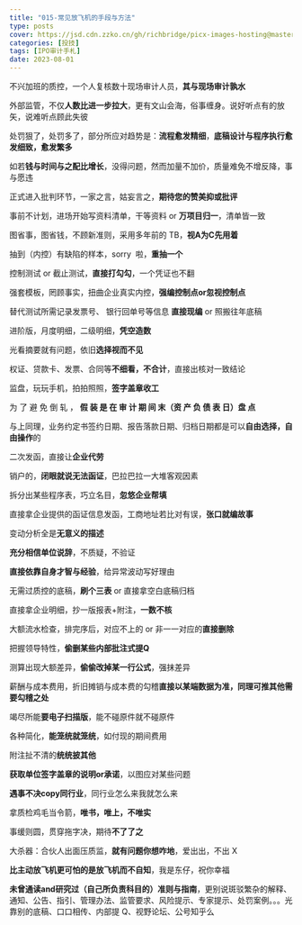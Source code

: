 ```yaml
---
title: "015-常见放飞机的手段与方法"
type: posts
cover: https://jsd.cdn.zzko.cn/gh/richbridge/picx-images-hosting@master/thumbnail/audit.png
categories: [投技]
tags: [IPO审计手札]
date: 2023-08-01
---
```

不兴加班的质控，一个人复核数十现场审计人员，**其与现场审计孰水**

外部监管，不仅**人数比进一步拉大**，更有文山会海，俗事缠身。说好听点有的放矢，说难听点顾此失彼

处罚狠了，处罚多了，部分所应对趋势是：**流程愈发精细**，**底稿设计与程序执行愈发细致，愈发繁多**

如若**钱与时间与之配比增长**，没得问题，然而加量不加价，质量难免不增反降，事与愿违

正式进入批判环节，一家之言，姑妄言之，**期待您的赞美抑或批评**

事前不计划，进场开始写资料清单，干等资料 or **万项目归一**，清单皆一致

图省事，图省钱，不顾新准则，采用多年前的 TB，**视A为C先用着**

抽到（内控）有缺陷的样本，sorry  啦，**重抽一个**

控制测试 or 截止测试，**直接打勾勾**，一个凭证也不翻

强套模板，罔顾事实，扭曲企业真实内控，**强编控制点or忽视控制点**

替代测试所需记录发票号、 银行回单号等信息 **直接现编** or 照搬往年底稿

进阶版，月度明细，二级明细，**凭空造数**

光看摘要就有问题，依旧**选择视而不见**

权证、贷款卡、发票、合同等**不细看，不合计**，直接出核对一致结论

监盘，玩玩手机，拍拍照照，**签字盖章收工**

为 了 避 免 倒 轧 ， **假 装 是 在 审 计 期 间 末（资 产 负 债 表 日）盘 点**

与上同理，业务约定书签约日期、报告落款日期、归档日期都是可以**自由选择，自由操作**的

二次发函，直接让**企业代劳**

销户的，**闭眼就说无法函证**，巴拉巴拉一大堆客观因素

拆分出某些程序表，巧立名目，**忽悠企业帮填**

直接拿企业提供的函证信息发函，工商地址若比对有误，**张口就编故事**

变动分析全是**无意义的描述**

**充分相信单位说辞**，不质疑，不验证

**直接依靠自身才智与经验**，给异常波动写好理由

无需过质控的底稿，**刷个三表** or 直接拿空白底稿归档

直接拿企业明细，抄一版报表+附注，**一数不核**

大额流水检查，排完序后，对应不上的 or 非一一对应的**直接删除**

把握领导特性，**偷删某些内部批注式提Q**

测算出现大额差异，**偷偷改掉某一行公式**，强抹差异

薪酬与成本费用，折旧摊销与成本费的勾稽**直接以某端数据为准，同理可推其他需要勾稽之处**

竭尽所能**要电子扫描版**，能不碰原件就不碰原件

各种简化，**能笼统就笼统**，如付现的期间费用

附注扯不清的**统统披其他**

**获取单位签字盖章的说明or承诺**，以图应对某些问题

**遇事不决copy同行业**，同行业怎么来我就怎么来

拿质检鸡毛当令箭，**唯书，唯上，不唯实**

事缓则圆，贯穿拖字决，期待**不了了之**

大杀器：合伙人出面压质监，**就有问题你想咋地**，爱出出，不出 X

**比主动放飞机更可怕的是放飞机而不自知**，我是东仔，祝你幸福

**未曾通读and研究过（自己所负责科目的）准则与指南**，更别说斑驳繁杂的解释、通知、公告、指引、管理办法、监管要求、风险提示、专家提示、处罚案例。。。光靠别的底稿、口口相传、内部提 Q、视野论坛、公号知乎么